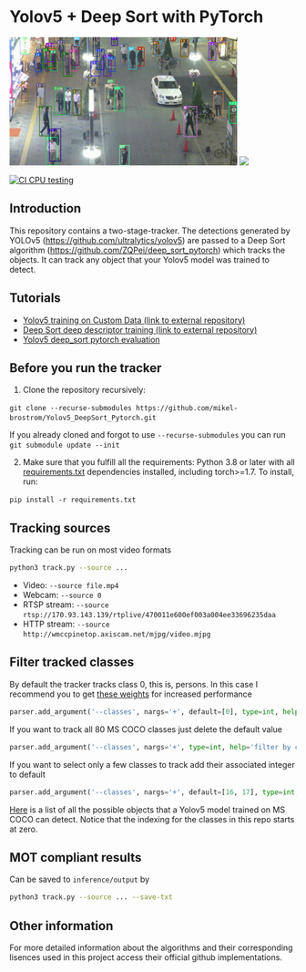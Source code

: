 # Yolov5 + Deep Sort with PyTorch


<img src="MOT16_eval/track_pedestrians.gif" width="400"/> <img src="MOT16_eval/track_all.gif" width="400"/> 

<a href="https://github.com/mikel-brostrom/Yolov5_DeepSort_Pytorch/actions"><img src="https://github.com/mikel-brostrom/Yolov5_DeepSort_Pytorch/workflows/CI%20CPU%20testing/badge.svg" alt="CI CPU testing"></a>


## Introduction

This repository contains a two-stage-tracker. The detections generated by YOLOv5 (https://github.com/ultralytics/yolov5) are passed to a Deep Sort algorithm (https://github.com/ZQPei/deep_sort_pytorch) which tracks the objects. It can track any object that your Yolov5 model was trained to detect.



## Tutorials

* [Yolov5 training on Custom Data (link to external repository)](https://github.com/ultralytics/yolov5/wiki/Train-Custom-Data)&nbsp;
* [Deep Sort deep descriptor training (link to external repository)](https://github.com/ZQPei/deep_sort_pytorch#training-the-re-id-model)&nbsp;
* [Yolov5 deep_sort pytorch evaluation](https://github.com/mikel-brostrom/Yolov5_DeepSort_Pytorch/wiki/Evaluation)&nbsp;



## Before you run the tracker

1. Clone the repository recursively:

`git clone --recurse-submodules https://github.com/mikel-brostrom/Yolov5_DeepSort_Pytorch.git`

If you already cloned and forgot to use `--recurse-submodules` you can run `git submodule update --init`

2. Make sure that you fulfill all the requirements: Python 3.8 or later with all [requirements.txt](https://github.com/mikel-brostrom/Yolov5_DeepSort_Pytorch/blob/master/requirements.txt) dependencies installed, including torch>=1.7. To install, run:

`pip install -r requirements.txt`


## Tracking sources

Tracking can be run on most video formats

```bash
python3 track.py --source ...
```

- Video:  `--source file.mp4`
- Webcam:  `--source 0`
- RTSP stream:  `--source rtsp://170.93.143.139/rtplive/470011e600ef003a004ee33696235daa`
- HTTP stream:  `--source http://wmccpinetop.axiscam.net/mjpg/video.mjpg`



## Filter tracked classes

By default the tracker tracks class 0, this is, persons. In this case I recommend you to get [these weights](https://drive.google.com/file/d/1gglIwqxaH2iTvy6lZlXuAcMpd_U0GCUb/view?usp=sharing) for increased performance

```python
parser.add_argument('--classes', nargs='+', default=[0], type=int, help='filter by class') # tracks persons only
```

If you want to track all 80 MS COCO classes just delete the default value

```python
parser.add_argument('--classes', nargs='+', type=int, help='filter by class') # tracks all MS COCO classes
```

If you want to select only a few classes to track add their associated integer to default

```python
parser.add_argument('--classes', nargs='+', default=[16, 17], type=int, help='filter by class') # tracks cats and dogs, only
```

[Here](https://tech.amikelive.com/node-718/what-object-categories-labels-are-in-coco-dataset/) is a list of all the possible objects that a Yolov5 model trained on MS COCO can detect. Notice that the indexing for the classes in this repo starts at zero.

## MOT compliant results

Can be saved to `inference/output` by 

```bash
python3 track.py --source ... --save-txt
```

## Other information

For more detailed information about the algorithms and their corresponding lisences used in this project access their official github implementations.

